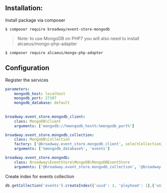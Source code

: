 Installation:
-------------
Install package via composer 
```
$ composer require broadway/event-store-mongodb
```

> Note: to use MongoDB on PHP7 you will also need to install alcaeus/mongo-php-adapter

```
$ composer require alcaeus/mongo-php-adapter
```

Configuration
-------------

Register the services 
```yaml
parameters:
    mongodb_host: localhost
    mongodb_port: 27107
    mongodb_database: default 
    
    
broadway.event_store.mongodb_client:
    class: MongoDB\Client
    arguments: ['mongodb://%mongodb_host%:%mongodb_port%']

broadway.event_store.mongodb_collection:
    class: MongoDB\Collection
    factory: ['@broadway.event_store.mongodb_client', selectCollection]
    arguments: ['%mongodb_database%', 'events']

broadway.event_store.mongodb:
    class: Broadway\EventStore\MongoDB\MongoDBEventStore
    arguments: ['@broadway.event_store.mongodb_collection', '@broadway.serializer.payload', '@broadway.serializer.metadata']
```

Create index for events collection 
```javascript
db.getCollection('events').createIndex({'uuid': 1, 'playhead': 1},{'unique': 1});
```
